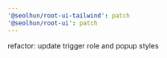 ```yaml
---
'@seolhun/root-ui-tailwind': patch
'@seolhun/root-ui': patch
---
```


refactor: update trigger role and popup styles
